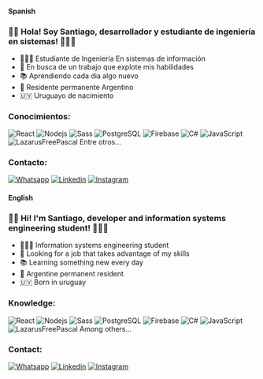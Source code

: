 #### Spanish
### 👋🏻 Hola! Soy Santiago, desarrollador y estudiante de ingeniería en sistemas! 👨🏻‍💻

- 👨🏻‍🎓 Estudiante de Ingeniería En sistemas de información
- 🤯 En busca de un trabajo que explote mis habilidades
- 📚 Aprendiendo cada dia algo nuevo
- 🧉 Residente permanente Argentino
- 🇺🇾 Uruguayo de nacimiento

### Conocimientos:
<p>
  <img alt="React" src="https://img.shields.io/badge/-React-45b8d8?style=flat-square&logo=react&logoColor=white" />
  <img alt="Nodejs" src="https://img.shields.io/badge/-Nodejs-43853d?style=flat-square&logo=Node.js&logoColor=white" />
  <img alt="Sass" src="https://img.shields.io/badge/-Sass-CD6799?style=flat-square&logo=sass&logoColor=white" />
  <img alt="PostgreSQL" src="https://img.shields.io/badge/-PostgreSQL-0064a5?style=flat-square&logo=postgresql&logoColor=white%22" />
  <img alt="Firebase" src="https://img.shields.io/badge/-Firebase-FFA611?style=flat-square&logo=firebase&logoColor=white" />
  <img alt="C#" src="https://img.shields.io/badge/-C%20Sharp-239120?style=flat-square&logo=csharp&logoColor=white" />
  <img alt="JavaScript" src="https://img.shields.io/badge/-JavaScript-F7DF1E?style=flat-square&logo=JavaScript&logoColor=white" />
  <img alt="LazarusFreePascal" src="https://img.shields.io/badge/-Pascal-000000?style=flat-square&logo=Lazarus&logoColor=white" />
  Entre otros...
</p>


### Contacto:
[![Whatsapp](https://img.shields.io/badge/-Whatsapp-43853d?style=flat-square&logo=Whatsapp&logoColor=white)][1]
[![Linkedin](https://img.shields.io/badge/-Linkedin-0A66C2?style=flat-square&logo=Linkedin&logoColor=white)][2]
[![Instagram](https://img.shields.io/badge/-Intagram-E4405F?style=flat-square&logo=Instagram&logoColor=white)][3]

[1]: https://wa.me/+59898107657
[2]: https://www.linkedin.com/in/santiago-basso-98208a235/
[3]: https://www.instagram.com/polbasso_/





#### English
### 👋🏻 Hi! I'm Santiago, developer and information systems engineering student! 👨🏻‍💻

- 👨🏻‍🎓 Information systems engineering student
- 🤯 Looking for a job that takes advantage of my skills
- 📚 Learning something new every day
- 🧉 Argentine permanent resident
- 🇺🇾 Born in uruguay


### Knowledge:
<p>
  <img alt="React" src="https://img.shields.io/badge/-React-45b8d8?style=flat-square&logo=react&logoColor=white" />
  <img alt="Nodejs" src="https://img.shields.io/badge/-Nodejs-43853d?style=flat-square&logo=Node.js&logoColor=white" />
  <img alt="Sass" src="https://img.shields.io/badge/-Sass-CD6799?style=flat-square&logo=sass&logoColor=white" />
  <img alt="PostgreSQL" src="https://img.shields.io/badge/-PostgreSQL-0064a5?style=flat-square&logo=postgresql&logoColor=white%22" />
  <img alt="Firebase" src="https://img.shields.io/badge/-Firebase-FFA611?style=flat-square&logo=firebase&logoColor=white" />
  <img alt="C#" src="https://img.shields.io/badge/-C%20Sharp-239120?style=flat-square&logo=csharp&logoColor=white" />
  <img alt="JavaScript" src="https://img.shields.io/badge/-JavaScript-F7DF1E?style=flat-square&logo=JavaScript&logoColor=white" />
  <img alt="LazarusFreePascal" src="https://img.shields.io/badge/-Pascal-000000?style=flat-square&logo=Lazarus&logoColor=white" />
  Among others...
</p>


### Contact:
[![Whatsapp](https://img.shields.io/badge/-Whatsapp-43853d?style=flat-square&logo=Whatsapp&logoColor=white)][1]
[![Linkedin](https://img.shields.io/badge/-Linkedin-0A66C2?style=flat-square&logo=Linkedin&logoColor=white)][2]
[![Instagram](https://img.shields.io/badge/-Intagram-E4405F?style=flat-square&logo=Instagram&logoColor=white)][3]

[1]: https://wa.me/+59898107657
[2]: https://www.linkedin.com/in/santiago-basso-98208a235/
[3]: https://www.instagram.com/polbasso_/


